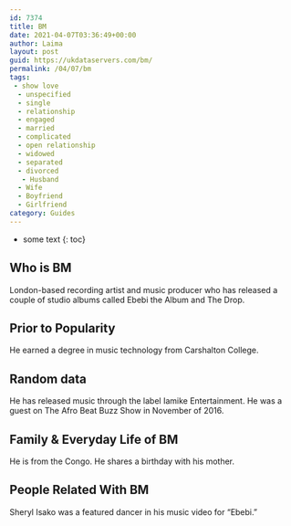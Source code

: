 ```yaml
---
id: 7374
title: BM
date: 2021-04-07T03:36:49+00:00
author: Laima
layout: post
guid: https://ukdataservers.com/bm/
permalink: /04/07/bm
tags:
 - show love
  - unspecified
  - single
  - relationship
  - engaged
  - married
  - complicated
  - open relationship
  - widowed
  - separated
  - divorced
   - Husband
  - Wife
  - Boyfriend
  - Girlfriend
category: Guides
---
```


* some text
{: toc}


## Who is BM
                  
                  
                  
London-based recording artist and music producer who has released a couple of studio albums called Ebebi the Album and The Drop.
                  
              
            
              
            
                
                
                
## Prior to Popularity
                  
                  
                  
He earned a degree in music technology from Carshalton College.
                  
              
            
              
            
                
                
                
## Random data
                  
                  
                  
He has released music through the label Iamike Entertainment. He was a guest on The Afro Beat Buzz Show in November of 2016.
                  
              
            
              
            
                
                
                
## Family & Everyday Life of BM
                  
                  
                  
He is from the Congo. He shares a birthday with his mother.
                  
              
            
              
            
                
                
                
## People Related With BM
                  
                  
                  
Sheryl Isako was a featured dancer in his music video for &#8220;Ebebi.&#8221;
                  
              
            
              
            
                
              
            
              
              
            
            
              
            
          
          
          